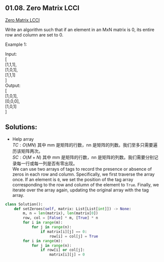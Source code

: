 ## 01.08. Zero Matrix LCCI
[Zero Matrix LCCI](https://leetcode.cn/problems/zero-matrix-lcci/)  

Write an algorithm such that if an element in an MxN matrix is 0, its entire row and column are set to 0.


Example 1:

Input:   
[  
  [1,1,1],  
  [1,0,1],  
  [1,1,1]  
]  
Output:   
[  
  [1,0,1],  
  [0,0,0],  
  [1,0,1]  
]

## Solutions: 
- Help array   
$TC: O(MN)$ 其中 mm 是矩阵的行数，nn 是矩阵的列数。我们至多只需要遍历该矩阵两次。  
$SC: O(M+N)$ 其中 mm 是矩阵的行数，nn 是矩阵的列数。我们需要分别记录每一行或每一列是否有零出现。  
We can use two arrays of tags to record the presence or absence of zeros in each row and column. Specifically, we first traverse the array once. If an element is `0`, we set the position of the tag array corresponding to the row and column of the element to `True`. Finally, we iterate over the array again, updating the original array with the tag array.  

```python
class Solution():
    def setZeroes(self, matrix: List[List[int]]) -> None:
        m, n = len(matrix), len(matrix[0])
        row, col = [False] * m, [True] * n 
        for i in range(m):
            for j in range(n):
                if matrix[i][j] == 0:
                    row[i] = col[j] = True          
        for i in range(m):
            for j in range(n):
                if row[i] or col[j]:
                    matrix[i][j] = 0
```